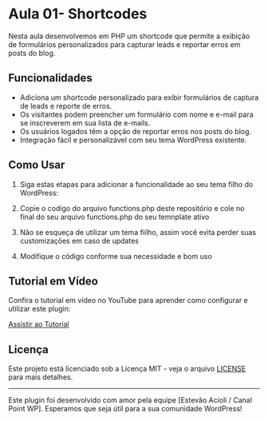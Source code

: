 # Aula 01- Shortcodes

Nesta aula desenvolvemos em PHP um shortcode que permite a exibição de formulários personalizados para capturar leads e reportar erros em posts do blog.

## Funcionalidades

- Adiciona um shortcode personalizado para exibir formulários de captura de leads e reporte de erros.
- Os visitantes podem preencher um formulário com nome e e-mail para se inscreverem em sua lista de e-mails.
- Os usuários logados têm a opção de reportar erros nos posts do blog.
- Integração fácil e personalizável com seu tema WordPress existente.

## Como Usar

1. Siga estas etapas para adicionar a funcionalidade ao seu tema filho do WordPress:

2. Copie o codigo do arquivo functions.php deste repositório e cole no final do seu arquivo functions.php do seu temnplate ativo

3. Não se esqueça de utilizar um tema fiilho, assim você evita perder suas customizações em caso de updates

4. Modifique o código conforme sua necessidade e bom uso


## Tutorial em Vídeo

Confira o tutorial em vídeo no YouTube para aprender como configurar e utilizar este plugin:

[Assistir ao Tutorial](URL_DO_SEU_VIDEO_NO_YOUTUBE)


## Licença

Este projeto está licenciado sob a Licença MIT - veja o arquivo [LICENSE](LICENSE) para mais detalhes.

---

Este plugin foi desenvolvido com amor pela equipe [Estevão Acioli / Canal Point WP]. Esperamos que seja útil para a sua comunidade WordPress!
